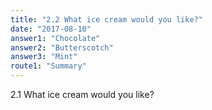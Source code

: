 ```yaml
---
title: "2.2 What ice cream would you like?"
date: "2017-08-10"
answer1: "Chocolate"
answer2: "Butterscotch"
answer3: "Mint"
route1: "Summary"
---
```


2.1 What ice cream would you like?
